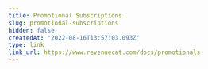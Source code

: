 ```yaml
---
title: Promotional Subscriptions
slug: promotional-subscriptions
hidden: false
createdAt: '2022-08-16T13:57:03.093Z'
type: link
link_url: https://www.revenuecat.com/docs/promotionals
---
```

